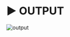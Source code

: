 # :arrow_forward: OUTPUT 
![output](https://user-images.githubusercontent.com/41688158/172547124-b084a7d7-ee2d-4705-8d9b-bf7ae8eb6d28.PNG)
